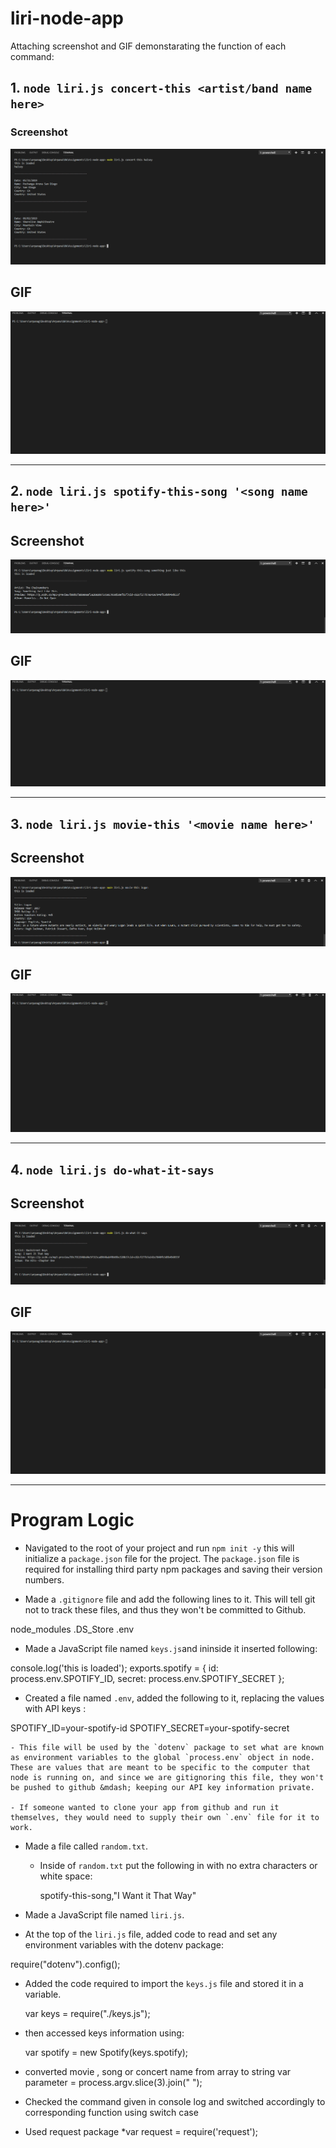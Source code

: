 # liri-node-app

Attaching screenshot and GIF demonstarating the function of each command:

## 1. `node liri.js concert-this <artist/band name here>`
### Screenshot
![GitHub Logo](concert-this.PNG)


## **GIF**
![](concert-this.gif)

-------------------------------------------------------------------------------------------------------------------------------------------------------------------------------


## 2. `node liri.js spotify-this-song '<song name here>'`
## **Screenshot**
![GitHub Logo](spotify-this-song.PNG)


## **GIF**
![](spotify-this-song.gif)

-------------------------------------------------------------------------------------------------------------------------------------------------------------------------------

## 3. `node liri.js movie-this '<movie name here>'`
## **Screenshot**
![GitHub Logo](movie-this.PNG)


## **GIF**
![](movie-this.gif)

-------------------------------------------------------------------------------------------------------------------------------------------------------------------------------

## 4. `node liri.js do-what-it-says`
## **Screenshot**
![GitHub Logo](do-what-it-says.PNG)


## **GIF**
![](do-what-it-says.gif)

-------------------------------------------------------------------------------------------------------------------------------------------------------------------------------


# Program Logic

* Navigated to the root of your project and run `npm init -y`  this will initialize a `package.json` file for the project. The `package.json` file is required for installing third party npm packages and saving their version numbers. 


* Made a `.gitignore` file and add the following lines to it. This will tell git not to track these files, and thus they won't be committed to Github.

node_modules
.DS_Store
.env


* Made a JavaScript file named `keys.js`and ininside it inserted following:

console.log('this is loaded');
exports.spotify = {
  id: process.env.SPOTIFY_ID,
  secret: process.env.SPOTIFY_SECRET
};


* Created a file named `.env`, added the following to it, replacing the values with API keys :

SPOTIFY_ID=your-spotify-id
SPOTIFY_SECRET=your-spotify-secret


    - This file will be used by the `dotenv` package to set what are known as environment variables to the global `process.env` object in node. These are values that are meant to be specific to the computer that node is running on, and since we are gitignoring this file, they won't be pushed to github &mdash; keeping our API key information private.

    - If someone wanted to clone your app from github and run it themselves, they would need to supply their own `.env` file for it to work.

* Made a file called `random.txt`.

   - Inside of `random.txt` put the following in with no extra characters or white space:

     spotify-this-song,"I Want it That Way"

* Made a JavaScript file named `liri.js`.


* At the top of the `liri.js` file, added code to read and set any environment variables with the dotenv package:

require("dotenv").config();


* Added the code required to import the `keys.js` file and stored it in a variable.

  var keys = require("./keys.js");


* then accessed keys information using:

  var spotify = new Spotify(keys.spotify);

* converted movie , song or concert name from array to string
var parameter = process.argv.slice(3).join(" ");

* Checked the command given in console log and switched accordingly to corresponding function using switch case

* Used request package
  *var request = require('request');
